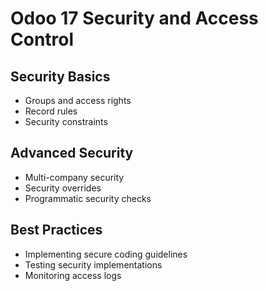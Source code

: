 # Odoo 17 Security and Access Control

## Security Basics
- Groups and access rights
- Record rules
- Security constraints

## Advanced Security
- Multi-company security
- Security overrides
- Programmatic security checks

## Best Practices
- Implementing secure coding guidelines
- Testing security implementations
- Monitoring access logs
